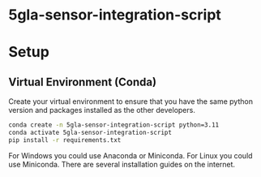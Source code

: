 # 5gla-sensor-integration-script

# Setup

## Virtual Environment (Conda)

Create your virtual environment to ensure that you have the same python version and packages installed as the other
developers.

```bash
conda create -n 5gla-sensor-integration-script python=3.11
conda activate 5gla-sensor-integration-script
pip install -r requirements.txt
```

For Windows you could use Anaconda or Miniconda. For Linux you could use Miniconda. There are several installation
guides on the internet.